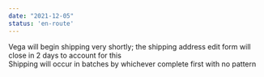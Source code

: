 ```yaml
---
date: "2021-12-05"
status: 'en-route'
---
```


Vega will begin shipping very shortly; the shipping address edit form will close in 2 days to account for this  
Shipping will occur in batches by whichever complete first with no pattern